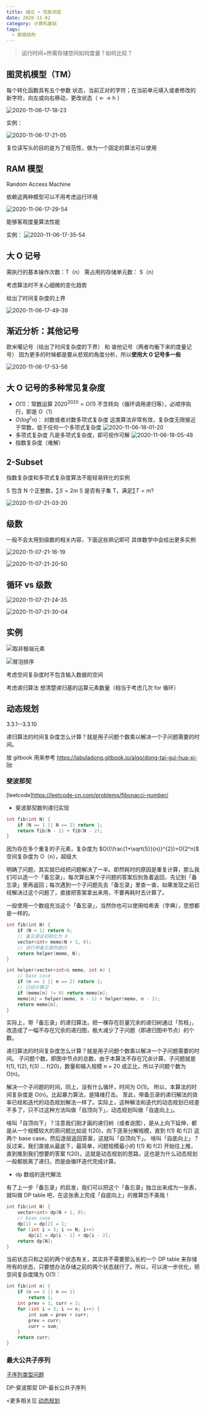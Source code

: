 ```yaml
---
title: 绪论 + 性能测度
date: 2020-11-02
category: 计算机基础
tags:
  - 数据结构
--- 
```


> 运行时间+所需存储空间如何度量？如何比较？

<!-- more -->

## 图灵机模型（TM）

每个转化函数具有五个参数
状态，当前正对的字符；在当前单元填入或者修改的新字符，向左或向右移动，更改状态（ ← → h ）

![2020-11-06-17-18-23](https://raw.githubu-03osercontent.com/fengwei2002/Pictures_02/master/img/2020-11-06-17-18-23.jpg)

实例：

![2020-11-06-17-21-05](https://raw.githubusercontent.com/fengwei2002/Pictures_02/master/img/2020-11-06-17-21-05.jpg)

复位读写头的目的是为了规范性，做为一个固定的算法可以使用

## RAM 模型

Random Access Machine

依赖这两种模型可以不用考虑运行环境

![2020-11-06-17-29-54](https://raw.githubusercontent.com/fengwei2002/Pictures_02/master/img/2020-11-06-17-29-54.jpg)

能够客观度量算法性能

实例：
![2020-11-06-17-35-54](https://raw.githubusercontent.com/fengwei2002/Pictures_02/master/img/2020-11-06-17-35-54.png)

## 大 O 记号

需执行的基本操作次数：T（n）
需占用的存储单元数： S（n）

考虑算法时不关心细微的变化趋势

给出了时间复杂度的上界

![2020-11-06-17-49-39](https://raw.githubusercontent.com/fengwei2002/Pictures_02/master/img/2020-11-06-17-49-39.jpg)

## 渐近分析：其他记号

欧米噶记号（给出了时间复杂度的下界） 和 谁他记号（两者均衡下来的度量记号）
因为更多的时候都是要从悲观的角度分析，所以**使用大 O 记号多一些**

![2020-11-06-17-53-56](https://raw.githubusercontent.com/fengwei2002/Pictures_02/master/img/2020-11-06-17-53-56.jpg)

## 大 O 记号的多种常见复杂度

- $O(1)$：常数运算  $2020^{2020}=O(1)$
不含转向（循环调用递归等），必顺序执行，即是 O（1）
- $O(log^cn)$：
对数或者对数多项式复杂度
这类算法非常有效，复杂度无限接近于常数，低于任何一个多项式复杂度
![2020-11-06-18-01-20](https://raw.githubusercontent.com/fengwei2002/Pictures_02/master/img/2020-11-06-18-01-20.jpg)
- 多项式复杂度
凡是多项式复杂度，即可视作可解
![2020-11-06-18-05-48](https://raw.githubusercontent.com/fengwei2002/Pictures_02/master/img/2020-11-06-18-05-48.jpg)
- 指数复杂度（难解）

## 2-Subset

指数复杂度和多项式复杂度算法不能轻易转化的实例

S 包含 N 个正整数，$\sum S=2m$
S 是否有子集 T，满足$\sum T=m$?

![2020-11-07-21-03-20](https://raw.githubusercontent.com/fengwei2002/Pictures_02/master/img/2020-11-07-21-03-20.jpg)

## 级数

一般不会太用到级数的相关内容，下面这些熟记即可
具体数学中会给出更多实例

![2020-11-07-21-16-19](https://raw.githubusercontent.com/fengwei2002/Pictures_02/master/img/2020-11-07-21-16-19.jpg)

![2020-11-07-21-20-50](https://raw.githubusercontent.com/fengwei2002/Pictures_02/master/img/2020-11-07-21-20-50.jpg)

## 循环 vs 级数

![2020-11-07-21-24-35](https://raw.githubusercontent.com/fengwei2002/Pictures_02/master/img/2020-11-07-21-24-35.jpg)

![2020-11-07-21-30-04](https://raw.githubusercontent.com/fengwei2002/Pictures_02/master/img/2020-11-07-21-30-04.jpg)

## 实例

![取非极端元素](https://raw.githubusercontent.com/fengwei2002/Pictures_02/master/img/2020-11-07-21-32-37.jpg)

![冒泡排序](https://raw.githubusercontent.com/fengwei2002/Pictures_02/master/img/2020-11-07-21-35-26.jpg)

考虑空间复杂度时不包含输入数据的空间

考虑递归算法 想清楚递归基的运算元素数量（相当于考虑几次 for 循环）

## 动态规划

3.3.1--3.3.10

递归算法的时间复杂度怎么计算？就是用子问题个数乘以解决一个子问题需要的时间。

放 gitbook 用来参考
https://labuladong.gitbook.io/algo/dong-tai-gui-hua-xi-lie

### 斐波那契

[leetcode]https://leetcode-cn.com/problems/fibonacci-number/

- 斐波那契数列递归实现
```cpp
int fib(int N) {
    if (N == 1 || N == 2) return 1;
    return fib(N - 1) + fib(N - 2);
}
```
因为存在多个重复的子元素，复杂度为 $O({\frac{1+\sqrt{5}}{n}}^{2})=O(2^n)$
空间复杂度为 O（n），超级大

明确了问题，其实就已经把问题解决了一半。即然耗时的原因是重复计算，那么我们可以造一个「备忘录」，每次算出某个子问题的答案后别急着返回，先记到「备忘录」里再返回；每次遇到一个子问题先去「备忘录」里查一查，如果发现之前已经解决过这个问题了，直接把答案拿出来用，不要再耗时去计算了。

一般使用一个数组充当这个「备忘录」，当然你也可以使用哈希表（字典），思想都是一样的。

```cpp
int fib(int N) {
    if (N < 1) return 0;
    // 备忘录全初始化为 0
    vector<int> memo(N + 1, 0);
    // 进行带备忘录的递归
    return helper(memo, N);
}

int helper(vector<int>& memo, int n) {
    // base case 
    if (n == 1 || n == 2) return 1;
    // 已经计算过
    if (memo[n] != 0) return memo[n];
    memo[n] = helper(memo, n - 1) + helper(memo, n - 2);
    return memo[n];
}
```

实际上，带「备忘录」的递归算法，把一棵存在巨量冗余的递归树通过「剪枝」，改造成了一幅不存在冗余的递归图，极大减少了子问题（即递归图中节点）的个数。

递归算法的时间复杂度怎么计算？就是用子问题个数乘以解决一个子问题需要的时间。
子问题个数，即图中节点的总数，由于本算法不存在冗余计算，子问题就是 f(1), f(2), f(3) ... f(20)，数量和输入规模 n = 20 成正比，所以子问题个数为 O(n)。

解决一个子问题的时间，同上，没有什么循环，时间为 O(1)。
所以，本算法的时间复杂度是 O(n)。比起暴力算法，是降维打击。
至此，带备忘录的递归解法的效率已经和迭代的动态规划解法一样了。实际上，这种解法和迭代的动态规划已经差不多了，只不过这种方法叫做「自顶向下」，动态规划叫做「自底向上」。

啥叫「自顶向下」？注意我们刚才画的递归树（或者说图），是从上向下延伸，都是从一个规模较大的原问题比如说 f(20)，向下逐渐分解规模，直到 f(1) 和 f(2) 这两个 base case，然后逐层返回答案，这就叫「自顶向下」。
啥叫「自底向上」？反过来，我们直接从最底下，最简单，问题规模最小的 f(1) 和 f(2) 开始往上推，直到推到我们想要的答案 f(20)，这就是动态规划的思路，这也是为什么动态规划一般都脱离了递归，而是由循环迭代完成计算。

- dp 数组的迭代解法

有了上一步「备忘录」的启发，我们可以把这个「备忘录」独立出来成为一张表，就叫做 DP table 吧，在这张表上完成「自底向上」的推算岂不美哉！

```cpp
int fib(int N) {
    vector<int> dp(N + 1, 0);
    // base case
    dp[1] = dp[2] = 1;
    for (int i = 3; i <= N; i++)
        dp[i] = dp[i - 1] + dp[i - 2];
    return dp[N];
}
```

当前状态只和之前的两个状态有关，其实并不需要那么长的一个 DP table 来存储所有的状态，只要想办法存储之前的两个状态就行了。所以，可以进一步优化，把空间复杂度降为 O(1)：

```cpp
int fib(int n) {
    if (n == 2 || n == 1) 
        return 1;
    int prev = 1, curr = 1;
    for (int i = 3; i <= n; i++) {
        int sum = prev + curr;
        prev = curr;
        curr = sum;
    }
    return curr;
}
```

### 最大公共子序列

[子序列类型问题](https://labuladong.gitbook.io/algo/dong-tai-gui-hua-xi-lie/1.2-zi-xu-lie-lei-xing-wen-ti)

DP-斐波那契
DP-最长公共子序列

<更多相关见  [动态规划](https://feng-w.cn/posts/2020/11/09/_04-%E5%8A%A8%E6%80%81%E8%A7%84%E5%88%92.html)